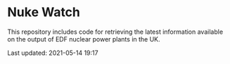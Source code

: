 # Nuke Watch

This repository includes code for retrieving the latest information available on the output of EDF nuclear power plants in the UK.

Last updated: 2021-05-14 19:17